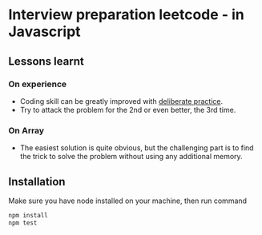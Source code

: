 # Interview preparation leetcode - in Javascript

## Lessons learnt

### On experience
- Coding skill can be greatly improved with [deliberate practice](1).
- Try to attack the problem for the 2nd or even better, the 3rd time.

### On Array
- The easiest solution is quite obvious, but the challenging part is to find the trick to solve the problem without using any additional memory.

## Installation

Make sure you have node installed on your machine, then run command

```bash
npm install
npm test
```


[1]:https://en.wikipedia.org/wiki/Practice_(learning_method)#Deliberate_practice